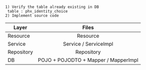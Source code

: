 
#

```
1) Verify the table already existing in DB
 table : phx_identity_choice
2) Implement source code

```

| Layer       | Files         | 
| ------------- |:-------------:| 
| Resource      | Resource  | 
|Service     |  Service / ServiceImpl    | 
| Repository      | Repository      | 
| DB | POJO + POJODTO + Mapper / MapperImpl     | 
